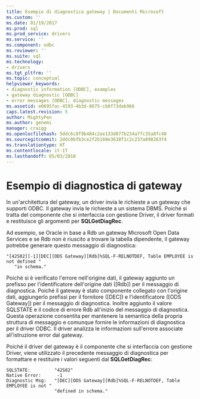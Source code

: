 ```yaml
---
title: Esempio di diagnostica gateway | Documenti Microsoft
ms.custom: ''
ms.date: 01/19/2017
ms.prod: sql
ms.prod_service: drivers
ms.service: ''
ms.component: odbc
ms.reviewer: ''
ms.suite: sql
ms.technology:
- drivers
ms.tgt_pltfrm: ''
ms.topic: conceptual
helpviewer_keywords:
- diagnostic information [ODBC], examples
- gateway diagnostic [ODBC]
- error messages [ODBC], diagnostic messages
ms.assetid: e0695fac-4593-4b3d-8675-cb8f73dab966
caps.latest.revision: 5
author: MightyPen
ms.author: genemi
manager: craigg
ms.openlocfilehash: 5ddc6c8f9b484c2ae133d077b234a7fc35a8fc40
ms.sourcegitcommit: 2ddc0bfb3ce2f2b160e3638f1c2c237a898263f4
ms.translationtype: HT
ms.contentlocale: it-IT
ms.lasthandoff: 05/03/2018
---
```

# <a name="gateways-diagnostic-example"></a>Esempio di diagnostica di gateway
In un'architettura del gateway, un driver invia le richieste a un gateway che supporti ODBC. Il gateway invia le richieste a un sistema DBMS. Poiché si tratta del componente che si interfaccia con gestione Driver, il driver formati e restituisce gli argomenti per **SQLGetDiagRec**.  
  
 Ad esempio, se Oracle in base a Rdb un gateway Microsoft Open Data Services e se Rdb non è riuscito a trovare la tabella dipendente, il gateway potrebbe generare questo messaggio di diagnostica:  
  
```  
"[42S02][-1][DEC][ODS Gateway][Rdb]%SQL-F-RELNOTDEF, Table EMPLOYEE is not defined "  
   "in schema."  
```  
  
 Poiché si è verificato l'errore nell'origine dati, il gateway aggiunto un prefisso per l'identificatore dell'origine dati ([Rdb]) per il messaggio di diagnostica. Poiché il gateway è stato componente collegato con l'origine dati, aggiungerlo prefissi per il fornitore ([DEC]) e l'identificatore ([ODS Gateway]) per il messaggio di diagnostica. Inoltre aggiunto il valore SQLSTATE e il codice di errore Rdb all'inizio del messaggio di diagnostica. Questa operazione consentita per mantenere la semantica della propria struttura di messaggio e comunque fornire le informazioni di diagnostica per il driver ODBC. Il driver analizza le informazioni sull'errore associate all'istruzione error dal gateway.  
  
 Poiché il driver del gateway è il componente che si interfaccia con gestione Driver, viene utilizzato il precedente messaggio di diagnostica per formattare e restituire i valori seguenti dal **SQLGetDiagRec**:  
  
```  
SQLSTATE:         "42S02"  
Native Error:      -1  
Diagnostic Msg:   "[DEC][ODS Gateway][Rdb]%SQL-F-RELNOTDEF, Table EMPLOYEE is not "  
                  "defined in schema."  
```
